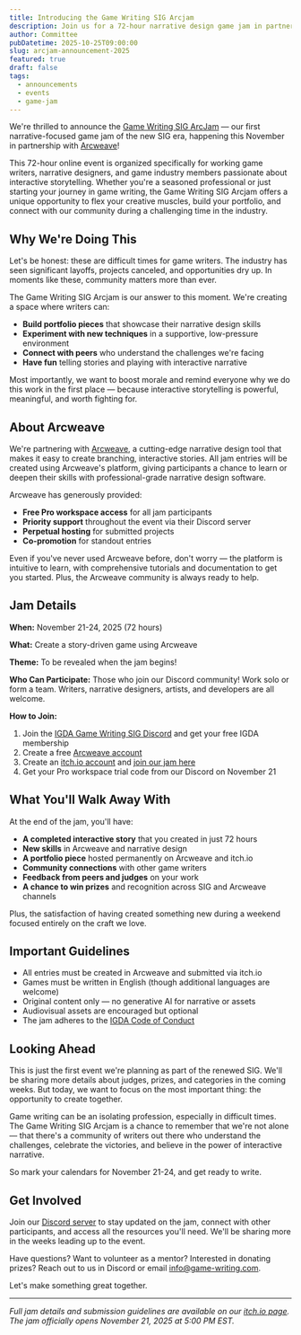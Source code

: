 ```yaml
---
title: Introducing the Game Writing SIG Arcjam
description: Join us for a 72-hour narrative design game jam in partnership with Arcweave
author: Committee
pubDatetime: 2025-10-25T09:00:00
slug: arcjam-announcement-2025
featured: true
draft: false
tags:
  - announcements
  - events
  - game-jam
---
```


We're thrilled to announce the [Game Writing SIG ArcJam](https://itch.io/jam/game-writing-sig-arcjam-2025) — our first narrative-focused game jam of the new SIG era, happening this November in partnership with [Arcweave](https://arcweave.com)!

This 72-hour online event is organized specifically for working game writers, narrative designers, and game industry members passionate about interactive storytelling. Whether you're a seasoned professional or just starting your journey in game writing, the Game Writing SIG Arcjam offers a unique opportunity to flex your creative muscles, build your portfolio, and connect with our community during a challenging time in the industry.

## Why We're Doing This

Let's be honest: these are difficult times for game writers. The industry has seen significant layoffs, projects canceled, and opportunities dry up. In moments like these, community matters more than ever.

The Game Writing SIG Arcjam is our answer to this moment. We're creating a space where writers can:

- **Build portfolio pieces** that showcase their narrative design skills
- **Experiment with new techniques** in a supportive, low-pressure environment
- **Connect with peers** who understand the challenges we're facing
- **Have fun** telling stories and playing with interactive narrative

Most importantly, we want to boost morale and remind everyone why we do this work in the first place — because interactive storytelling is powerful, meaningful, and worth fighting for.

## About Arcweave

We're partnering with [Arcweave](https://arcweave.com), a cutting-edge narrative design tool that makes it easy to create branching, interactive stories. All jam entries will be created using Arcweave's platform, giving participants a chance to learn or deepen their skills with professional-grade narrative design software.

Arcweave has generously provided:

- **Free Pro workspace access** for all jam participants
- **Priority support** throughout the event via their Discord server
- **Perpetual hosting** for submitted projects
- **Co-promotion** for standout entries

Even if you've never used Arcweave before, don't worry — the platform is intuitive to learn, with comprehensive tutorials and documentation to get you started. Plus, the Arcweave community is always ready to help.

## Jam Details

**When:** November 21-24, 2025 (72 hours)

**What:** Create a story-driven game using Arcweave

**Theme:** To be revealed when the jam begins!

**Who Can Participate:** Those who join our Discord community! Work solo or form a team. Writers, narrative designers, artists, and developers are all welcome.

**How to Join:**

1. Join the [IGDA Game Writing SIG Discord](https://discord.gg/EStA2uKm4n) and get your free IGDA membership
2. Create a free [Arcweave account](https://arcweave.com/)
3. Create an [itch.io account](https://itch.io/) and [join our jam here](https://itch.io/jam/game-writing-sig-arcjam-2025)
4. Get your Pro workspace trial code from our Discord on November 21

## What You'll Walk Away With

At the end of the jam, you'll have:

- **A completed interactive story** that you created in just 72 hours
- **New skills** in Arcweave and narrative design
- **A portfolio piece** hosted permanently on Arcweave and itch.io
- **Community connections** with other game writers
- **Feedback from peers and judges** on your work
- **A chance to win prizes** and recognition across SIG and Arcweave channels

Plus, the satisfaction of having created something new during a weekend focused entirely on the craft we love.

## Important Guidelines

- All entries must be created in Arcweave and submitted via itch.io
- Games must be written in English (though additional languages are welcome)
- Original content only — no generative AI for narrative or assets
- Audiovisual assets are encouraged but optional
- The jam adheres to the [IGDA Code of Conduct](https://igda.org/about-us/code-of-conduct/)

## Looking Ahead

This is just the first event we're planning as part of the renewed SIG. We'll be sharing more details about judges, prizes, and categories in the coming weeks. But today, we want to focus on the most important thing: the opportunity to create together.

Game writing can be an isolating profession, especially in difficult times. The Game Writing SIG Arcjam is a chance to remember that we're not alone — that there's a community of writers out there who understand the challenges, celebrate the victories, and believe in the power of interactive narrative.

So mark your calendars for November 21-24, and get ready to write.

## Get Involved

Join our [Discord server](https://discord.gg/EStA2uKm4n) to stay updated on the jam, connect with other participants, and access all the resources you'll need. We'll be sharing more in the weeks leading up to the event.

Have questions? Want to volunteer as a mentor? Interested in donating prizes? Reach out to us in Discord or email [info@game-writing.com](mailto:info@game-writing.com).

Let's make something great together.

---

*Full jam details and submission guidelines are available on our [itch.io page](https://itch.io/jam/game-writing-sig-arcjam-2025). The jam officially opens November 21, 2025 at 5:00 PM EST.*
